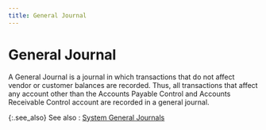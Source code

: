 ```yaml
---
title: General Journal
---
```


# General Journal


A General Journal is a journal in which transactions that do not affect vendor or customer balances are recorded.  Thus, all transactions that affect any account other than the Accounts Payable Control and Accounts Receivable Control account are recorded in a general journal.


{:.see_also}
See also
: [System General Journals]({{site.acc_baseurl}}/general-journals/system-general-journals/system_general_journals.html)
